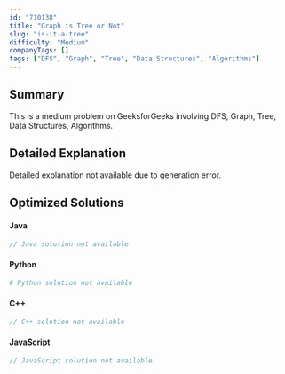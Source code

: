 ```yaml
---
id: "710138"
title: "Graph is Tree or Not"
slug: "is-it-a-tree"
difficulty: "Medium"
companyTags: []
tags: ["DFS", "Graph", "Tree", "Data Structures", "Algorithms"]
---
```


## Summary

This is a medium problem on GeeksforGeeks involving DFS, Graph, Tree, Data Structures, Algorithms.

## Detailed Explanation

Detailed explanation not available due to generation error.

## Optimized Solutions

#### Java
```java
// Java solution not available
```

#### Python
```python
# Python solution not available
```

#### C++
```cpp
// C++ solution not available
```

#### JavaScript
```javascript
// JavaScript solution not available
```